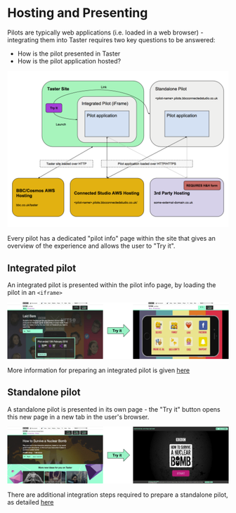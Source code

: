 # Hosting and Presenting

Pilots are typically web applications (i.e. loaded in a web browser) - integrating them into Taster requires two key questions to be answered:
- How is the pilot presented in Taster
- How is the pilot application hosted?

![Hosting and presenting overview](./overview.png?raw=true)

Every pilot has a dedicated "pilot info" page within the site that gives an overview of the experience and allows the user to "Try it".

## Integrated pilot

An integrated pilot is presented within the pilot info page, by loading the pilot in an `<iframe>`

![Integrated overview](./integrated-flow.png?raw=true)

More information for preparing an integrated pilot is given [here](../integration/iframe.md)  

## Standalone pilot

A standalone pilot is presented in its own page - the "Try it" button opens this new page in a new tab in the user's browser.

![Integrated overview](./standalone-flow.png?raw=true)

There are additional integration steps required to prepare a standalone pilot, as detailed [here](../integration/new-window.md)  

